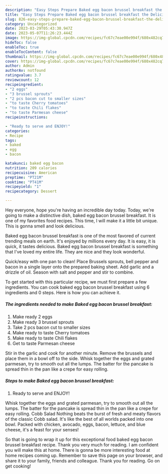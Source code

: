 ```yaml
---
description: "Easy Steps Prepare Baked egg bacon brussel breakfast the Delicious"
title: "Easy Steps Prepare Baked egg bacon brussel breakfast the Delicious"
slug: 826-easy-steps-prepare-baked-egg-bacon-brussel-breakfast-the-delicious
category: Uncategorized
date: 2023-03-29T05:43:30.947Z
date: 2023-05-07T11:26:23.444Z
image: https://img-global.cpcdn.com/recipes/fc67c7eae00e994f/680x482cq70/baked-egg-bacon-brussel-breakfast-recipe-main-photo.jpg
hideToc: false
enableToc: true
enableTocContent: false
thumbnail: https://img-global.cpcdn.com/recipes/fc67c7eae00e994f/680x482cq70/baked-egg-bacon-brussel-breakfast-recipe-main-photo.jpg
cover: https://img-global.cpcdn.com/recipes/fc67c7eae00e994f/680x482cq70/baked-egg-bacon-brussel-breakfast-recipe-main-photo.jpg
author: Admin
authorAv: notfound
ratingvalue: 3.7
reviewcount: 12
recipeingredient:
- "2 eggs"
- "3 brussel sprouts"
- "2 pcs bacon cut to smaller sizes"
- "to taste Cherry tomatoes"
- "to taste Chili flakes"
- "to taste Parmesan cheese"
recipeinstructions:

- "Ready to serve and ENJOY!"
categories:
- Recipe
tags:
- baked
- egg
- bacon

katakunci: baked egg bacon 
nutrition: 209 calories
recipecuisine: American
preptime: "PT21M"
cooktime: "PT41M"
recipeyield: "1"
recipecategory: Dessert

---
```



Hey everyone, hope you're having an incredible day today. Today, we're going to make a distinctive dish, baked egg bacon brussel breakfast. It is one of my favorites food recipes. This time, I will make it a little bit unique. This is gonna smell and look delicious.

Baked egg bacon brussel breakfast is one of the most favored of current trending meals on earth. It's enjoyed by millions every day. It is easy, it is quick, it tastes delicious. Baked egg bacon brussel breakfast is something that I've loved my entire life. They are nice and they look wonderful.

Quick/easy with one pan to clean! Place Brussels sprouts, bell pepper and bacon in a single layer onto the prepared baking sheet. Add garlic and a drizzle of oil. Season with salt and pepper and stir to combine.


To get started with this particular recipe, we must first prepare a few ingredients. You can cook baked egg bacon brussel breakfast using 6 ingredients and 0 steps. Here is how you can achieve it.

<!--inarticleads1-->

##### The ingredients needed to make Baked egg bacon brussel breakfast:

1. Make ready 2 eggs
1. Make ready 3 brussel sprouts
1. Take 2 pcs bacon cut to smaller sizes
1. Make ready to taste Cherry tomatoes
1. Make ready to taste Chili flakes
1. Get to taste Parmesan cheese


Stir in the garlic and cook for another minute. Remove the brussels and place them in a bowl off to the side. Whisk together the eggs and grated parmesan, try to smooth out all the lumps. The batter for the pancake is spread thin in the pan like a crepe for easy rolling. 

<!--inarticleads2-->

##### Steps to make Baked egg bacon brussel breakfast:


1. Ready to serve and ENJOY!

Whisk together the eggs and grated parmesan, try to smooth out all the lumps. The batter for the pancake is spread thin in the pan like a crepe for easy rolling. Cobb Salad Nothing beats the burst of fresh and meaty flavors of the classic Cobb salad. It&#39;s like the best of all worlds packed into one bowl. Packed with chicken, avocado, eggs, bacon, lettuce, and blue cheese, it&#39;s a feast for your senses! 

So that is going to wrap it up for this exceptional food baked egg bacon brussel breakfast recipe. Thank you very much for reading. I am confident you will make this at home. There is gonna be more interesting food at home recipes coming up. Remember to save this page on your browser, and share it to your family, friends and colleague. Thank you for reading. Go on get cooking!

